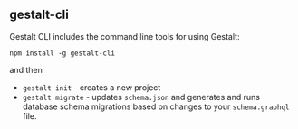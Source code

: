 gestalt-cli
-----------

Gestalt CLI includes the command line tools for using Gestalt:

`npm install -g gestalt-cli`

and then

- `gestalt init` - creates a new project
- `gestalt migrate` - updates `schema.json` and generates and runs database
  schema migrations based on changes to your `schema.graphql` file.
